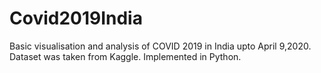 # Covid2019India
Basic visualisation and analysis of COVID 2019 in India upto April 9,2020. 
Dataset was taken from Kaggle.
Implemented in Python.
